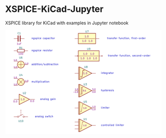 # XSPICE-KiCad-Jupyter

XSPICE library for KiCad with examples in Jupyter notebook

![Library](https://github.com/pfabo/XSPICE-KiCad-Jupyter/blob/main/examples/0900_xspice_comp/0900_xspice_analog.png)
